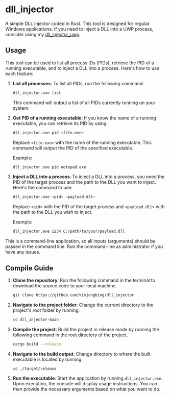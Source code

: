 # dll_injector
A simple DLL injector coded in Rust. This tool is designed for regular Windows applications. If you need to inject a DLL into a UWP process, consider using my [dll_injector_uwp](https://github.com/kimjongbing/dll_injector_uwp/).

## Usage
This tool can be used to list all process IDs (PIDs), retrieve the PID of a running executable, and to inject a DLL into a process. Here's how to use each feature:

1. **List all processes**: To list all PIDs, run the following command:
    ```bash
    dll_injector.exe list
    ```
    This command will output a list of all PIDs currently running on your system.

2. **Get PID of a running executable**: If you know the name of a running executable, you can retrieve its PID by using:
    ```bash
    dll_injector.exe pid <file.exe>
    ```
    Replace `<file.exe>` with the name of the running executable. This command will output the PID of the specified executable.

    Example:
    ```bash
    dll_injector.exe pid notepad.exe
    ```

3. **Inject a DLL into a process**: To inject a DLL into a process, you need the PID of the target process and the path to the DLL you want to inject. Here's the command to use:
    ```bash
    dll_injector.exe <pid> <payload.dll>
    ```
    Replace `<pid>` with the PID of the target process and `<payload.dll>` with the path to the DLL you wish to inject.

    Example:
    ```bash
    dll_injector.exe 1234 C:/path/to/your/payload.dll
    ```

This is a command-line application, so all inputs (arguments) should be passed in the command line. Run the command-line as administrator if you have any issues.


## Compile Guide

1. **Clone the repository**: Run the following command in the terminal to download the source code to your local machine.

    ```bash
    git clone https://github.com/kimjongbing/dll_injector
    ```

2. **Navigate to the project folder**: Change the current directory to the project's root folder by running:

    ```bash
    cd dll_injector-main
    ```

3. **Compile the project**: Build the project in release mode by running the following command in the root directory of the project.

    ```bash
    cargo build --release
    ```

4. **Navigate to the build output**: Change directory to where the built executable is located by running:

    ```bash
    cd ./target/release
    ```

5. **Run the executable**: Start the application by running `dll_injector.exe`. Upon execution, the console will display usage instructions. You can then provide the necessary arguments based on what you want to do.
